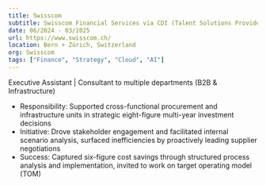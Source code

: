 ```yaml
---
title: Swisscom
subtitle: Swisscom Financial Services via CDI (Talent Solutions Provider)
date: 06/2024 - 03/2025
url: https://www.swisscom.ch/
location: Bern + Zürich, Switzerland
org: Swisscom
tags: ["Finance", "Strategy", "Cloud", "AI"]
---
```

Executive Assistant | Consultant to multiple departments (B2B & Infrastructure)
- Responsibility: Supported cross-functional procurement and infrastructure units in strategic eight-figure multi-year investment decisions
- Initiative: Drove stakeholder engagement and facilitated internal scenario analysis, surfaced inefficiencies by proactively leading supplier negotiations
- Success: Captured six-figure cost savings through structured process analysis and implementation, invited to work on target operating model (TOM)
